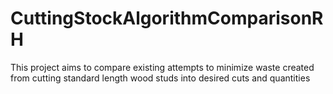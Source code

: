 # CuttingStockAlgorithmComparisonRH
This project aims to compare existing attempts to minimize waste created from cutting standard length wood studs into desired cuts and quantities 
